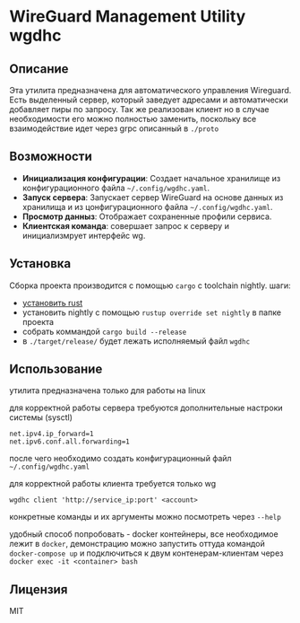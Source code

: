 # WireGuard Management Utility wgdhc

## Описание

Эта утилита предназначена для автоматического управления Wireguard. Есть выделенный сервер, который заведует адресами и автоматически добавляет пиры по запросу. Так же реализован клиент но в случае необходимости его можно полностью заменить, поскольку все взаимодействие идет через grpc описанный в `./proto`

## Возможности

- **Инициализация конфигурации**: Создает начальное хранилище из конфигурационного файла `~/.config/wgdhc.yaml`.
- **Запуск сервера**: Запускает сервер WireGuard на основе данных из хранилища и из цонфигурационного файла `~/.config/wgdhc.yaml`.
- **Просмотр данныз**: Отображает сохраненные профили сервиса.
- **Клиентская команда**: совершает запрос к серверу и инициализмрует интерфейс wg.

## Установка
Cборка проекта производится с помощью `cargo` с toolchain nightly.
шаги:
 - [установить rust](https://www.rust-lang.org/tools/install)
 - установить nightly с помощью `rustup override set nightly` в папке проекта
 - собрать коммандой `cargo build --release`
 - в `./target/release/` будет лежать исполняемый файл `wgdhc`

## Использование
утилита предназначена только для работы на linux

для корректной работы сервера требуются дополнительные настроки системы (sysctl)
```
net.ipv4.ip_forward=1
net.ipv6.conf.all.forwarding=1
```
после чего необходимо создать конфигурационный файл `~/.config/wgdhc.yaml`


для корректной работы клиента требуется только wg
```
wgdhc client 'http://service_ip:port' <account>
```

конкретные команды и их аргументы можно посмотреть через `--help`

удобный способ попробовать - docker контейнеры,
все необходимое лежит в `docker`, демонстрацию можно запустить оттуда командой `docker-compose up` и подключиться к двум контенерам-клиентам через `docker exec -it <container> bash`

## Лицензия
MIT